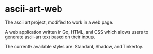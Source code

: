 # ascii-art-web

The ascii art project, modified to work in a web page.

A web application written in Go, HTML, and CSS which allows users to generate ascii-art text based on their inputs. 

The currently available styles are: Standard, Shadow, and Tinkertoy.